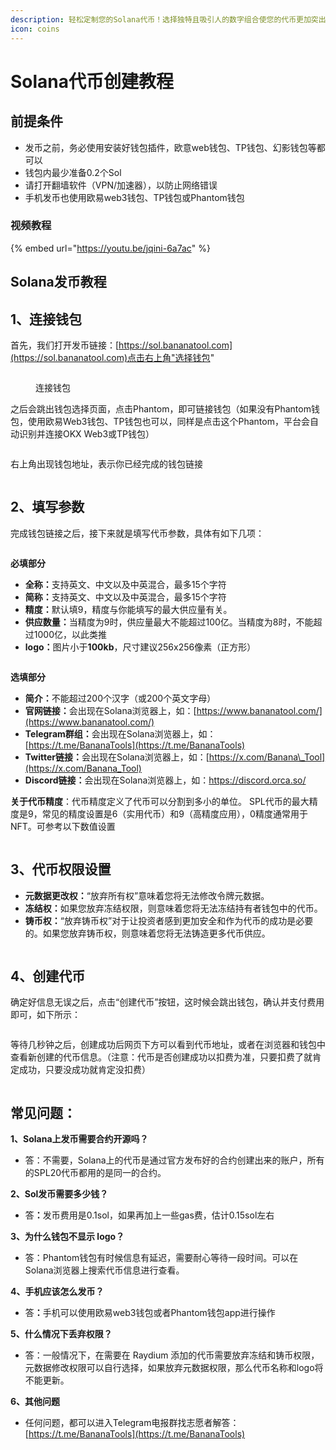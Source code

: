 ```yaml
---
description: 轻松定制您的Solana代币！选择独特且吸引人的数字组合使您的代币更加突出，让您的代币在众多项目中脱颖而出！
icon: coins
---
```


# Solana代币创建教程

## **前提条件** <a href="#qian-ti-tiao-jian" id="qian-ti-tiao-jian"></a>

* 发币之前，务必使用安装好钱包插件，欧意web钱包、TP钱包、幻影钱包等都可以
* 钱包内最少准备0.2个Sol
* 请打开翻墙软件（VPN/加速器），以防止网络错误
* 手机发币也使用欧易web3钱包、TP钱包或Phantom钱包

### **视频教程**

{% embed url="https://youtu.be/jqini-6a7ac" %}

## **Solana发币教程**

## **1、连接钱包**

首先，我们打开发币链接：[https://sol.bananatool.com](https://sol.bananatool.com)点击右上角"选择钱包"

<figure><img src="../.gitbook/assets/image.png" alt=""><figcaption><p>连接钱包</p></figcaption></figure>

之后会跳出钱包选择页面，点击Phantom，即可链接钱包（如果没有Phantom钱包，使用欧易Web3钱包、TP钱包也可以，同样是点击这个Phantom，平台会自动识别并连接OKX Web3或TP钱包）

<figure><img src="../.gitbook/assets/image (1).png" alt=""><figcaption></figcaption></figure>

右上角出现钱包地址，表示你已经完成的钱包链接

<figure><img src="../.gitbook/assets/image (2).png" alt=""><figcaption></figcaption></figure>

## **2、填写参数**

完成钱包链接之后，接下来就是填写代币参数，具体有如下几项：

<figure><img src="../.gitbook/assets/image (3).png" alt=""><figcaption></figcaption></figure>

**必填部分**

* **全称：**&#x652F;持英文、中文以及中英混合，最多15个字符
* **简称：**&#x652F;持英文、中文以及中英混合，最多15个字符
* **精度：**&#x9ED8;认填9，精度与你能填写的最大供应量有关。
* **供应数量：**&#x5F53;精度为9时，供应量最大不能超过100亿。当精度为8时，不能超过1000亿，以此类推
* **logo：**&#x56FE;片小于**100kb**，尺寸建议256x256像素（正方形）

<figure><img src="../.gitbook/assets/image (4).png" alt=""><figcaption></figcaption></figure>

**选填部分**

* **简介：**&#x4E0D;能超过200个汉字（或200个英文字母）
* **官网链接：**&#x4F1A;出现在Solana浏览器上，如：[https://www.bananatool.com/](https://www.bananatool.com/)
* **Telegram群组：**&#x4F1A;出现在Solana浏览器上，如：[https://t.me/BananaTools](https://t.me/BananaTools)
* **Twitter链接：**&#x4F1A;出现在Solana浏览器上，如：[https://x.com/Banana\_Tool](https://x.com/Banana_Tool)
* **Discord链接：**&#x4F1A;出现在Solana浏览器上，如：https://discord.orca.so/

**关于代币精度**：代币精度定义了代币可以分割到多小的单位。 SPL代币的最大精度是9，常见的精度设置是6（实用代币）和9（高精度应用），0精度通常用于NFT。可参考以下数值设置

<figure><img src="../.gitbook/assets/image (5).png" alt=""><figcaption></figcaption></figure>

## **3、代币权限设置**

* **元数据更改权：**“放弃所有权”意味着您将无法修改令牌元数据。
* **冻结权：**&#x5982;果您放弃冻结权限，则意味着您将无法冻结持有者钱包中的代币。
* **铸币权：**“放弃铸币权”对于让投资者感到更加安全和作为代币的成功是必要的。如果您放弃铸币权，则意味着您将无法铸造更多代币供应。

<figure><img src="../.gitbook/assets/image (6).png" alt=""><figcaption></figcaption></figure>

## **4、创建代币**

确定好信息无误之后，点击“创建代币”按钮，这时候会跳出钱包，确认并支付费用即可，如下所示：

<figure><img src="../.gitbook/assets/image (7).png" alt=""><figcaption></figcaption></figure>

等待几秒钟之后，创建成功后网页下方可以看到代币地址，或者在浏览器和钱包中查看新创建的代币信息。（注意：代币是否创建成功以扣费为准，只要扣费了就肯定成功，只要没成功就肯定没扣费）

<figure><img src="../.gitbook/assets/image (8).png" alt=""><figcaption></figcaption></figure>

## **常见问题：** <a href="#chang-jian-wen-ti" id="chang-jian-wen-ti"></a>

**1、Solana上发币需要合约开源吗？**

* 答：不需要，Solana上的代币是通过官方发布好的合约创建出来的账户，所有的SPL20代币都用的是同一的合约。

**2、Sol发币需要多少钱？**

* &#x7B54;**：**&#x53D1;币费用是0.1sol，如果再加上一些gas费，估计0.15sol左右

**3、为什么钱包不显示 logo？**

* 答：Phantom钱包有时候信息有延迟，需要耐心等待一段时间。可以在Solana浏览器上搜索代币信息进行查看。

**4、手机应该怎么发币？**

* &#x7B54;**：**&#x624B;机可以使用欧易web3钱包或者Phantom钱包app进行操作

**5、什么情况下丢弃权限？**

* 答：一般情况下，在需要在 Raydium 添加的代币需要放弃冻结和铸币权限，元数据修改权限可以自行选择，如果放弃元数据权限，那么代币名称和logo将不能更新。

**6、其他问题**

* 任何问题，都可以进入Telegram电报群找志愿者解答： [https://t.me/BananaTools](https://t.me/BananaTools)
